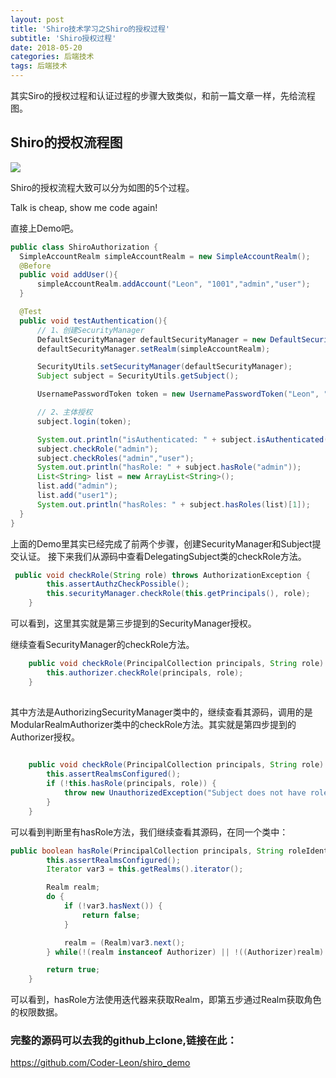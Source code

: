 ```yaml
---
layout: post
title: 'Shiro技术学习之Shiro的授权过程'
subtitle: 'Shiro授权过程'
date: 2018-05-20
categories: 后端技术
tags: 后端技术
---
```


其实Siro的授权过程和认证过程的步骤大致类似，和前一篇文章一样，先给流程图。

## Shiro的授权流程图

![](http://oyzvmt76c.bkt.clouddn.com/shiro_demo2.png)

Shiro的授权流程大致可以分为如图的5个过程。
  
  Talk is cheap, show me code again!
  
  直接上Demo吧。
  
  ``` java
  public class ShiroAuthorization {
    SimpleAccountRealm simpleAccountRealm = new SimpleAccountRealm();
    @Before
    public void addUser(){
        simpleAccountRealm.addAccount("Leon", "1001","admin","user");
    }

    @Test
    public void testAuthentication(){
        // 1、创建SecurityManager
        DefaultSecurityManager defaultSecurityManager = new DefaultSecurityManager();
        defaultSecurityManager.setRealm(simpleAccountRealm);

        SecurityUtils.setSecurityManager(defaultSecurityManager);
        Subject subject = SecurityUtils.getSubject();

        UsernamePasswordToken token = new UsernamePasswordToken("Leon", "1001");

        // 2、主体授权
        subject.login(token);

        System.out.println("isAuthenticated: " + subject.isAuthenticated());
        subject.checkRole("admin");
        subject.checkRoles("admin","user");
        System.out.println("hasRole: " + subject.hasRole("admin"));
        List<String> list = new ArrayList<String>();
        list.add("admin");
        list.add("user1");
        System.out.println("hasRoles: " + subject.hasRoles(list)[1]);
    }
}

  ```
  上面的Demo里其实已经完成了前两个步骤，创建SecurityManager和Subject提交认证。
  接下来我们从源码中查看DelegatingSubject类的checkRole方法。
  
``` java
 public void checkRole(String role) throws AuthorizationException {
        this.assertAuthzCheckPossible();
        this.securityManager.checkRole(this.getPrincipals(), role);
    }

```
  
  可以看到，这里其实就是第三步提到的SecurityManager授权。
  
  继续查看SecurityManager的checkRole方法。
  
``` java
    public void checkRole(PrincipalCollection principals, String role) throws AuthorizationException {
        this.authorizer.checkRole(principals, role);
    }
    
```
  
  其中方法是AuthorizingSecurityManager类中的，继续查看其源码，调用的是ModularRealmAuthorizer类中的checkRole方法。其实就是第四步提到的Authorizer授权。
  
``` java
   
    public void checkRole(PrincipalCollection principals, String role) throws AuthorizationException {
        this.assertRealmsConfigured();
        if (!this.hasRole(principals, role)) {
            throw new UnauthorizedException("Subject does not have role [" + role + "]");
        }
    }
```
  
  可以看到判断里有hasRole方法，我们继续查看其源码，在同一个类中：
  
``` java
public boolean hasRole(PrincipalCollection principals, String roleIdentifier) {
        this.assertRealmsConfigured();
        Iterator var3 = this.getRealms().iterator();

        Realm realm;
        do {
            if (!var3.hasNext()) {
                return false;
            }

            realm = (Realm)var3.next();
        } while(!(realm instanceof Authorizer) || !((Authorizer)realm).hasRole(principals, roleIdentifier));

        return true;
    }
```
  
  可以看到，hasRole方法使用迭代器来获取Realm，即第五步通过Realm获取角色的权限数据。
### 完整的源码可以去我的github上clone,链接在此：
  <https://github.com/Coder-Leon/shiro_demo>

